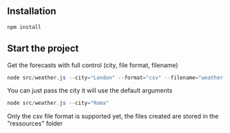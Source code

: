 ## Installation
```powershell
npm install
```

## Start the project

Get the forecasts with full control (city, file format, filename)
```powershell
node src/weather.js --city="London" --format="csv" --filename="weather.csv"
```

You can just pass the city it will use the default arguments
```powershell
node src/weather.js --city="Roma"
```

Only the csv file format is supported yet, the files created are stored in the "ressources" folder
